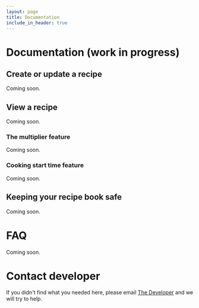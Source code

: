 ```yaml
---
layout: page
title: Documentation
include_in_header: true
---
```


# Documentation (work in progress)
## Create or update a recipe
Coming soon.

## View a recipe
Coming soon.

### The multiplier feature
Coming soon.

### Cooking start time feature
Coming soon.

## Keeping your recipe book safe
Coming soon.

# FAQ
Coming soon.

# Contact developer
If you didn't find what you needed here, please email [The Developer](mailto:lpains.wp@gmail.com) and we will try to help.
